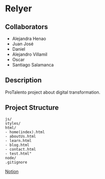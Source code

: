 # Relyer

## Collaborators
* Alejandra Henao
* Juan José
* Daniel 
* Alejandro Villamil
* Oscar 
* Santiago Salamanca

## Description
ProTalento project about digital transformation.

## Project Structure

```
js/
styles/
html/
- home(index).html
- aboutUs.html
- learn.html
- blog.html
- contact.html
- test.html"
node/
.gitignore
```

[Notion](https://www.notion.so/3644b97f83f444df8fc5e973890ce2f7?v=7b58250a3cd7401ca3387c8b734d261c)
